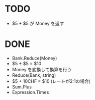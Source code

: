 # TODO
* $5 + $5 が Money を返す

# DONE
* Bank.Reduce(Money)
* $5 + $5 = $10
* Money を変換して換算を行う
* Reduce(Bank, string)
* $5 + 10CHF = $10 (レートが2:1の場合)
* Sum.Plus
* Expression.Times
